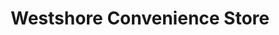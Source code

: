 ---
title: "Westshore Convenience Store"
url: /sault-sainte-marie/westshore-convenience-store/
shop: convenience
---